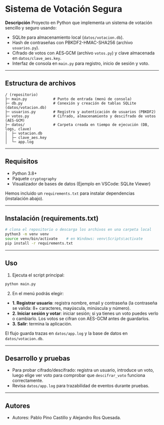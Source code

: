 # Sistema de Votación Segura

**Descripción**
Proyecto en Python que implementa un sistema de votación sencillo y seguro usando:
- SQLite para almacenamiento local (`datos/votacion.db`).
- Hash de contraseñas con PBKDF2-HMAC-SHA256 (archivo `usuarios.py`).
- Cifrado de votos con AES‑GCM (archivo `votos.py`) y clave almacenada en `datos/clave_aes.key`.
- Interfaz de consola en `main.py` para registro, inicio de sesión y voto.

---

## Estructura de archivos
```
/ (repositorio)
├─ main.py            # Punto de entrada (menú de consola)
├─ db.py              # Conexión y creación de tablas SQLite (datos/votacion.db)
├─ usuarios.py        # Registro y autenticación de usuarios (PBKDF2)
├─ votos.py           # Cifrado, almacenamiento y descifrado de votos (AES-GCM)
├─ datos/             # Carpeta creada en tiempo de ejecución (DB, logs, clave)
│  ├─ votacion.db
│  ├─ clave_aes.key
│  └─ app.log
```

---

## Requisitos
- Python 3.8+
- Paquete `cryptography`
- Visualizador de bases de datos (Ejemplo en VSCode: SQLite Viewer)

Hemos incluido un `requirements.txt` para instalar dependencias (instalación abajo).

---

## Instalación (requirements.txt)
```bash
# clona el repositorio o descarga los archivos en una carpeta local
python3 -m venv venv
source venv/bin/activate    # en Windows: venv\Scripts\activate
pip install -r requirements.txt
```

---

## Uso
1. Ejecuta el script principal:
```bash
python main.py
```

2. En el menú podrás elegir:
- **1. Registrar usuario**: registra nombre, email y contraseña (la contraseña se valida: 8+ caracteres, mayúscula, minúscula y número).
- **2. Iniciar sesión y votar**: iniciar sesión; si ya tienes un voto puedes verlo o cambiarlo. Los votos se cifran con AES-GCM antes de guardarlos.
- **3. Salir**: termina la aplicación.

El flujo guarda trazas en `datos/app.log` y la base de datos en `datos/votacion.db`.

---

## Desarrollo y pruebas
- Para probar cifrado/descifrado: registra un usuario, introduce un voto, luego elige ver voto para comprobar que `descifrar_voto` funciona correctamente.
- Revisa `datos/app.log` para trazabilidad de eventos durante pruebas.

---

## Autores
- Autores: Pablo Pino Castillo y Alejandro Ros Quesada.